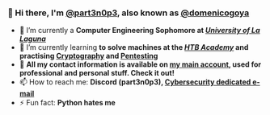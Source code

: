 ### 👋 Hi there, I'm **[@part3n0p3](https://github.com/part3n0p3), also known as [@domenicogoya](https://github.com/domenicogoya)**
- 🔭 I’m currently a **Computer Engineering Sophomore at *[University of La Laguna](https://www.ull.es)***
- 🌱 I’m currently learning **to solve machines at the *[HTB Academy](https://academy.hackthebox.com)* and practising [Cryptography](https://en.wikipedia.org/wiki/Cryptography) and [Pentesting](https://en.wikipedia.org/wiki/Penetration_test)**
- 💬 **All my contact information is available on [my main account](https://github.com/domenicogoya), used for professional and personal stuff. Check it out!**
- 📫 How to reach me: **Discord (part3n0p3), [Cybersecurity dedicated e-mail](mailto:part3n0p3contact@gmail.com)**
- ⚡ Fun fact: **Python hates me**

<!--
**part3n0p3/part3n0p3** is a ✨ _special_ ✨ repository because its `README.md` (this file) appears on your GitHub profile.
You can click the Preview link to take a look at your changes.
-->

